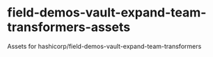 # field-demos-vault-expand-team-transformers-assets
Assets for hashicorp/field-demos-vault-expand-team-transformers
